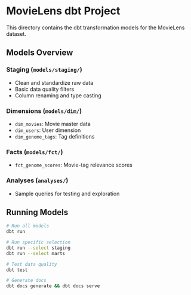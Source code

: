 # MovieLens dbt Project

This directory contains the dbt transformation models for the MovieLens dataset.

## Models Overview

### Staging (`models/staging/`)
- Clean and standardize raw data
- Basic data quality filters
- Column renaming and type casting

### Dimensions (`models/dim/`)
- `dim_movies`: Movie master data
- `dim_users`: User dimension  
- `dim_genome_tags`: Tag definitions

### Facts (`models/fct/`)
- `fct_genome_scores`: Movie-tag relevance scores

### Analyses (`analyses/`)
- Sample queries for testing and exploration

## Running Models

```bash
# Run all models
dbt run

# Run specific selection
dbt run --select staging
dbt run --select marts

# Test data quality
dbt test

# Generate docs
dbt docs generate && dbt docs serve
```
